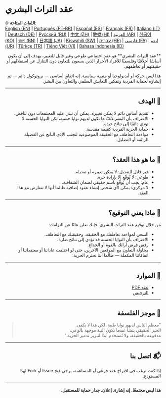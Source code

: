 
# عقد التراث البشري

🌐 **اللغات المتاحة**:  
[English (EN)](./index.md) | [Português (PT-BR)](./README_pt-BR.md) | [Español (ES)](./README_es.md) | [Français (FR)](./README_fr.md) | [Italiano (IT)](./README_it.md) | [Deutsch (DE)](./README_de.md) | [Русский (RU)](./README_ru.md) | [中文 (ZH)](./README_zh.md) | [हिन्दी (HI)](./README_hi.md) | [العربية (AR)](./README_ar.md) | [한국어 (KO)](./README_ko.md) | [বাংলা (BN)](./README_bn.md) | [日本語 (JA)](./README_ja.md) | [Kiswahili (SW)](./README_sw.md) | [עברית (HE)](./README_he.md) | [فارسی (FA)](./README_fa.md) | [اردو (UR)](./README_ur.md) | [Türkçe (TR)](./README_tr.md) | [Tiếng Việt (VI)](./README_vi.md) | [Bahasa Indonesia (ID)](./README_id.md)
<div dir="rtl" lang="ar" style="text-align: right;">
**عقد التراث البشري** هو عقد اجتماعي طوعي وغير قابل للتغيير، يهدف إلى أن يكون أساسًا أخلاقيًا وفلسفيًا للأفراد الأحرار الذين يسعون للتعاون دون التنازل عن استقلالهم أو حقيقتهم أو تعاطفهم.

هذا ليس حركة أو أيديولوجيا أو منصة سياسية. إنه اتفاق أساسي — بروتوكول دائم — تم إنشاؤه لحماية الفردية وتمكين التعايش السلمي والتعاون بين البشر.

---

## 🌱 الهدف

- تقديم أساس دائم لا يمكن تغييره، يمكن أن تبني عليه المجتمعات دون تناقض.
- الاعتراف بأن البشر *غالبًا* ما تكون لديهم نوايا حسنة، لكن النوايا الحسنة لا تؤدي دائمًا إلى نتائج جيدة.
- حماية الحرية الفردية كقيمة مقدسة.
- مواءمة التعاطف مع الحقيقة الموضوعية لتجنب الأذى الناتج عن الفضيلة الزائفة أو التضليل.

---

## 📜 ما هو هذا العقد؟

- غير قابل للتعديل: لا يمكن تغييره أو تعديله.
- طوعي: لا يُوقّع إلا بإرادة حرة.
- عام: يجب أن يُوقّع باسم حقيقي لضمان الشفافية.
- لا مركزي: يمكن لأي شخص إنشاء عقود إضافية طالما أنها لا تتعارض مع هذا العقد.

---

## 🔏 ماذا يعني التوقيع؟

من خلال توقيع عقد التراث البشري، فإنك تعلن علنًا عن التزامك:

- السعي لمواءمة تعاطفك مع الحقيقة، وحقيقتك مع التعاطف.
- الاعتراف بأن النوايا الحسنة قد تؤدي إلى نتائج ضارة.
- رفض فرض آرائك بالقوة أو الخداع.
- محاولة التعاون مع الموقعين الآخرين، حتى لو اختلفت عاداتنا أو معتقداتنا أو اتفاقاتنا المكملة — طالما أننا نحترم الحرية.

---

## 📎 الموارد

- [عقد PDF](./assets/pdfs/Aqd_Al_Turath_Al_Bashari.pdf)
- [الترخيص](./LICENSE)

---

## 🧠 موجز الفلسفة

> "معظم الناس لديهم نوايا طيبة. لكن هذا لا يكفي.  
> الخير الحقيقي ينشأ عندما تكون النية موجهة بالوعي،  
> مدفوعة بالحقيقة، ولا تُستخدم أبدًا لتبرير تدمير الحرية."

---

## 📬 اتصل بنا

إذا كنت ترغب في اقتراح عقد فرعي أو المساهمة، يرجى فتح Issue أو Fork لهذا المستودع.

---

**هذا ليس مجتمعًا. إنه إشارة. إعلان. جدار حماية للمستقبل.**

</div>
